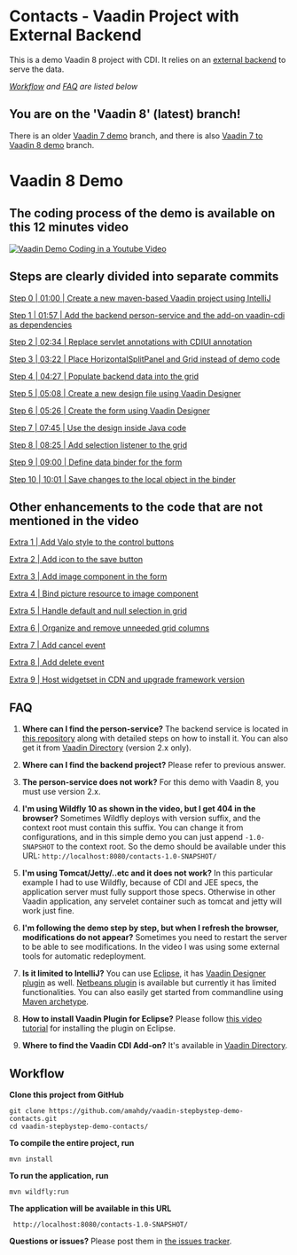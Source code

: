 Contacts - Vaadin Project with External Backend
=

This is a demo Vaadin 8 project with CDI. It relies on an [external backend](https://github.com/amahdy/person-service) to serve the data.

*[Workflow](#workflow) and [FAQ](#faq) are listed below*

You are on the 'Vaadin 8' (latest) branch!
-

There is an older [Vaadin 7 demo](https://github.com/amahdy/vaadin-stepbystep-demo-contacts/tree/vaadin7) branch,
and there is also [Vaadin 7 to Vaadin 8 demo](https://github.com/amahdy/vaadin-stepbystep-demo-contacts/tree/vaadin7-to-vaadin8) branch.

Vaadin 8 Demo
=

The coding process of the demo is available on this 12 minutes video
-

[![Vaadin Demo Coding in a Youtube Video](http://img.youtube.com/vi/Lwhg3NrOLVA/0.jpg)](https://www.youtube.com/watch?v=Lwhg3NrOLVA)

Steps are clearly divided into separate commits
-

[Step 0 | 01:00 | Create a new maven-based Vaadin project using IntelliJ](https://github.com/amahdy/vaadin-stepbystep-demo-contacts/commit/f767c14e6a88262eee2403c5ee1ff78c7ecb5d8b)

[Step 1 | 01:57 | Add the backend person-service and the add-on vaadin-cdi as dependencies](https://github.com/amahdy/vaadin-stepbystep-demo-contacts/commit/86f4376c79bb15d63b7fc8931c586144aa67166b)

[Step 2 | 02:34 | Replace servlet annotations with CDIUI annotation](https://github.com/amahdy/vaadin-stepbystep-demo-contacts/commit/f6e91424438dd03dd9c89b1dd56f71e7683f10d3)

[Step 3 | 03:22 | Place HorizontalSplitPanel and Grid instead of demo code](https://github.com/amahdy/vaadin-stepbystep-demo-contacts/commit/c680896296910c70be087bb06bec88c2cc10241c)

[Step 4 | 04:27 | Populate backend data into the grid](https://github.com/amahdy/vaadin-stepbystep-demo-contacts/commit/6a40fe37d03dedf34eb0ea5ad001f35f56e7cd40)

[Step 5 | 05:08 | Create a new design file using Vaadin Designer](https://github.com/amahdy/vaadin-stepbystep-demo-contacts/commit/df19c716d0ca6e5a311e2f04fcd8b903c8643f2f)

[Step 6 | 05:26 | Create the form using Vaadin Designer](https://github.com/amahdy/vaadin-stepbystep-demo-contacts/commit/b1a0537f1ff311db54e26874d5fb6abebd3b998c)

[Step 7 | 07:45 | Use the design inside Java code](https://github.com/amahdy/vaadin-stepbystep-demo-contacts/commit/4306a341b597c709c97f41939dea614031cfac80)

[Step 8 | 08:25 | Add selection listener to the grid](https://github.com/amahdy/vaadin-stepbystep-demo-contacts/commit/15432ac3b47514055974d7f58e4416a1d0beb37d)

[Step 9 | 09:00 | Define data binder for the form](https://github.com/amahdy/vaadin-stepbystep-demo-contacts/commit/d497b2680d9aef835a6c3c54d7dcae5769ff7d31)

[Step 10 | 10:01 | Save changes to the local object in the binder](https://github.com/amahdy/vaadin-stepbystep-demo-contacts/commit/e658130c014ca04ab49f980fdf39e81718fb7a41)

Other enhancements to the code that are not mentioned in the video
-

[Extra 1 | Add Valo style to the control buttons](https://github.com/amahdy/vaadin-stepbystep-demo-contacts/commit/fdfc29ae65f443b257012ced4ad681426f0afd6a)

[Extra 2 | Add icon to the save button](https://github.com/amahdy/vaadin-stepbystep-demo-contacts/commit/0abe754541f2abfccd3365bb447b4423f7b6e547)

[Extra 3 | Add image component in the form](https://github.com/amahdy/vaadin-stepbystep-demo-contacts/commit/15c70cfbcdd9b54031f22c6e6c7a3a9bcca8405c)

[Extra 4 | Bind picture resource to image component](https://github.com/amahdy/vaadin-stepbystep-demo-contacts/commit/f9308f428f7db5c60ca3556145126b89adb70a6b)

[Extra 5 | Handle default and null selection in grid](https://github.com/amahdy/vaadin-stepbystep-demo-contacts/commit/27a5318a15cd62def369bd70075bb33c36277fd4)

[Extra 6 | Organize and remove unneeded grid columns](https://github.com/amahdy/vaadin-stepbystep-demo-contacts/commit/5aa3539ffb801fb76ae97d97fce1055bbb192bac)

[Extra 7 | Add cancel event](https://github.com/amahdy/vaadin-stepbystep-demo-contacts/commit/f3d83044bd7ad69aed9d6d21d822eb87b494cdd5)

[Extra 8 | Add delete event](https://github.com/amahdy/vaadin-stepbystep-demo-contacts/commit/073cf84d95ce34d9d9a7a13328ecaf05b25ad2ed)

[Extra 9 | Host widgetset in CDN and upgrade framework version](https://github.com/amahdy/vaadin-stepbystep-demo-contacts/commit/54e49bb711830128ad717f1beef6df3a3cbd44f9)

FAQ
-

1. **Where can I find the person-service?**
The backend service is located in [this repository](https://github.com/amahdy/person-service/tree/1.2) along with detailed steps on how to install it.
You can also get it from [Vaadin Directory](https://vaadin.com/directory#!addon/demo-person-service) (version 2.x only).

1. **Where can I find the backend project?**
Please refer to previous answer.

1. **The person-service does not work?**
For this demo with  Vaadin 8, you must use version 2.x.

1. **I'm using Wildfly 10 as shown in the video, but I get 404 in the browser?** Sometimes Wildfly deploys with version suffix, and the context root must contain this suffix. You can change it from configurations, and in this simple demo you can just append `-1.0-SNAPSHOT` to the context root. So the demo should be available under this URL: `http://localhost:8080/contacts-1.0-SNAPSHOT/`

1. **I'm using Tomcat/Jetty/..etc and it does not work?** In this particular example I had to use Wildfly, because of CDI and JEE specs, the application server must fully support those specs. Otherwise in other Vaadin application, any servelet container such as tomcat and jetty will work just fine.

1. **I'm following the demo step by step, but when I refresh the browser, modifications do not appear?** Sometimes you need to restart the server to be able to see modifications. In the video I was using some external tools for automatic redeployment.

1. **Is it limited to IntelliJ?**
You can use [Eclipse](https://www.youtube.com/embed/k47CkTx9hUw?start=39&end=94&version=3), it has [Vaadin Designer plugin](https://vaadin.com/designer/get-started#eclipse) as well. [Netbeans plugin](http://plugins.netbeans.org/plugin/50531/vaadin-plug-in-for-netbeans) is available but currently it has limited functionalities.
You can also easily get started from commandline using [Maven archetype](https://vaadin.com/maven).

1. **How to install Vaadin Plugin for Eclipse?**
Please follow [this video tutorial](https://youtu.be/o93ofXBIkf8?t=36s) for installing the plugin on Eclipse.

1. **Where to find the Vaadin CDI Add-on?**
It's available in [Vaadin Directory](https://vaadin.com/directory#!addon/vaadin-cdi).

Workflow
-

**Clone this project from GitHub**

    git clone https://github.com/amahdy/vaadin-stepbystep-demo-contacts.git
    cd vaadin-stepbystep-demo-contacts/

**To compile the entire project, run**

    mvn install

**To run the application, run**

    mvn wildfly:run

**The application will be available in this URL**

     http://localhost:8080/contacts-1.0-SNAPSHOT/

**Questions or issues?**
Please post them in [the issues tracker](https://github.com/amahdy/vaadin-stepbystep-demo-contacts/issues).
